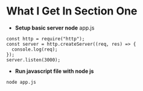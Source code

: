 # What I Get In Section One

- **Setup basic server node**
  app.js

```
const http = require("http");
const server = http.createServer((req, res) => {
  console.log(req);
});
server.listen(3000);
```

- **Run javascript file with node js**

```
node app.js
```
